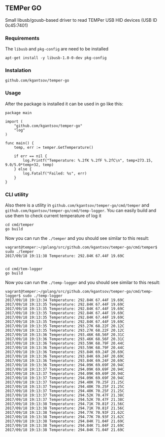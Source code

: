 ## TEMPer GO

Small libusb/gousb-based driver to read TEMPer USB HID devices (USB ID 0c45:7401)


### Requirements

The `libusb` and `pkg-config` are need to be installed

    apt-get install -y libusb-1.0-0-dev pkg-config

### Instalation

    github.com/kgantsov/temper-go


### Usage

After the package is installed it can be used in go like this:

    package main

    import (
    	"github.com/kgantsov/temper-go"
    	"log"
    )

    func main() {
    	temp, err := temper.GetTemperature()

    	if err == nil {
    		log.Printf("Temperature: %.2fK %.2fF %.2fC\n", temp+273.15, 9.0/5.0*temp+32, temp)
    	} else {
    		log.Fatalf("Failed: %s", err)
    	}
    }


### CLI utility

Also there is a utility in `github.com/kgantsov/temper-go/cmd/temper` and
`github.com/kgantsov/temper-go/cmd/temp-logger`.
You can easily build and use them to check current temperature of log it

    cd cmd/temper
    go build

Now you can run the `./temper` and you should see similar to this result:

    vagrant@temper:~/golang/src/github.com/kgantsov/temper-go/cmd/temper$ sudo ./temper
    2017/09/18 19:11:38 Temperature: 292.84K 67.44F 19.69C


    cd cmd/tem-logger
    go build

Now you can run the `./temp-logger` and you should see similar to this result:

    vagrant@temper:~/golang/src/github.com/kgantsov/temper-go/cmd/temp-logger$ sudo ./temp-logger
    2017/09/18 19:13:34 Temperature: 292.84K 67.44F 19.69C
    2017/09/18 19:13:35 Temperature: 292.84K 67.44F 19.69C
    2017/09/18 19:13:35 Temperature: 292.84K 67.44F 19.69C
    2017/09/18 19:13:35 Temperature: 292.84K 67.44F 19.69C
    2017/09/18 19:13:35 Temperature: 292.84K 67.44F 19.69C
    2017/09/18 19:13:35 Temperature: 292.84K 67.44F 19.69C
    2017/09/18 19:13:35 Temperature: 293.27K 68.22F 20.12C
    2017/09/18 19:13:35 Temperature: 293.27K 68.22F 20.12C
    2017/09/18 19:13:36 Temperature: 293.46K 68.56F 20.31C
    2017/09/18 19:13:36 Temperature: 293.46K 68.56F 20.31C
    2017/09/18 19:13:36 Temperature: 293.59K 68.79F 20.44C
    2017/09/18 19:13:36 Temperature: 293.59K 68.79F 20.44C
    2017/09/18 19:13:36 Temperature: 293.84K 69.24F 20.69C
    2017/09/18 19:13:36 Temperature: 293.84K 69.24F 20.69C
    2017/09/18 19:13:36 Temperature: 293.84K 69.24F 20.69C
    2017/09/18 19:13:36 Temperature: 294.09K 69.69F 20.94C
    2017/09/18 19:13:37 Temperature: 294.09K 69.69F 20.94C
    2017/09/18 19:13:37 Temperature: 294.09K 69.69F 20.94C
    2017/09/18 19:13:37 Temperature: 294.09K 69.69F 20.94C
    2017/09/18 19:13:37 Temperature: 294.40K 70.25F 21.25C
    2017/09/18 19:13:37 Temperature: 294.40K 70.25F 21.25C
    2017/09/18 19:13:37 Temperature: 294.40K 70.25F 21.25C
    2017/09/18 19:13:37 Temperature: 294.52K 70.47F 21.38C
    2017/09/18 19:13:37 Temperature: 294.52K 70.47F 21.38C
    2017/09/18 19:13:38 Temperature: 294.71K 70.81F 21.56C
    2017/09/18 19:13:38 Temperature: 294.71K 70.81F 21.56C
    2017/09/18 19:13:38 Temperature: 294.77K 70.93F 21.62C
    2017/09/18 19:13:38 Temperature: 294.77K 70.93F 21.62C
    2017/09/18 19:13:38 Temperature: 294.84K 71.04F 21.69C
    2017/09/18 19:13:38 Temperature: 294.84K 71.04F 21.69C
    2017/09/18 19:13:38 Temperature: 294.84K 71.04F 21.69C


